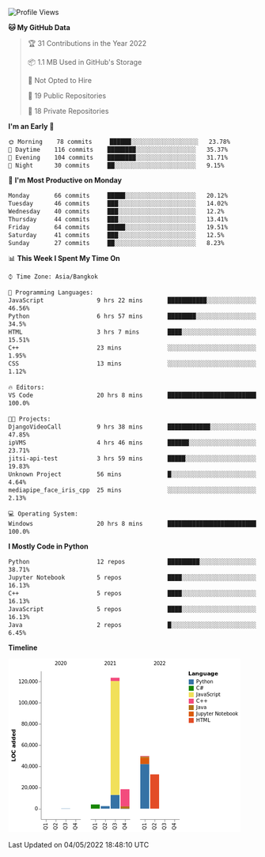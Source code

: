<!--START_SECTION:waka-->
![Profile Views](http://img.shields.io/badge/Profile%20Views-0-blue)

**🐱 My GitHub Data** 

> 🏆 31 Contributions in the Year 2022
 > 
> 📦 1.1 MB Used in GitHub's Storage 
 > 
> 🚫 Not Opted to Hire
 > 
> 📜 19 Public Repositories 
 > 
> 🔑 18 Private Repositories  
 > 
**I'm an Early 🐤** 

```text
🌞 Morning    78 commits     ██████░░░░░░░░░░░░░░░░░░░   23.78% 
🌆 Daytime    116 commits    ████████░░░░░░░░░░░░░░░░░   35.37% 
🌃 Evening    104 commits    ████████░░░░░░░░░░░░░░░░░   31.71% 
🌙 Night      30 commits     ██░░░░░░░░░░░░░░░░░░░░░░░   9.15%

```
📅 **I'm Most Productive on Monday** 

```text
Monday       66 commits     █████░░░░░░░░░░░░░░░░░░░░   20.12% 
Tuesday      46 commits     ███░░░░░░░░░░░░░░░░░░░░░░   14.02% 
Wednesday    40 commits     ███░░░░░░░░░░░░░░░░░░░░░░   12.2% 
Thursday     44 commits     ███░░░░░░░░░░░░░░░░░░░░░░   13.41% 
Friday       64 commits     █████░░░░░░░░░░░░░░░░░░░░   19.51% 
Saturday     41 commits     ███░░░░░░░░░░░░░░░░░░░░░░   12.5% 
Sunday       27 commits     ██░░░░░░░░░░░░░░░░░░░░░░░   8.23%

```


📊 **This Week I Spent My Time On** 

```text
⌚︎ Time Zone: Asia/Bangkok

💬 Programming Languages: 
JavaScript               9 hrs 22 mins       ███████████░░░░░░░░░░░░░░   46.56% 
Python                   6 hrs 57 mins       ████████░░░░░░░░░░░░░░░░░   34.5% 
HTML                     3 hrs 7 mins        ████░░░░░░░░░░░░░░░░░░░░░   15.51% 
C++                      23 mins             ░░░░░░░░░░░░░░░░░░░░░░░░░   1.95% 
CSS                      13 mins             ░░░░░░░░░░░░░░░░░░░░░░░░░   1.12%

🔥 Editors: 
VS Code                  20 hrs 8 mins       █████████████████████████   100.0%

🐱‍💻 Projects: 
DjangoVideoCall          9 hrs 38 mins       ████████████░░░░░░░░░░░░░   47.85% 
ipVMS                    4 hrs 46 mins       ██████░░░░░░░░░░░░░░░░░░░   23.71% 
jitsi-api-test           3 hrs 59 mins       █████░░░░░░░░░░░░░░░░░░░░   19.83% 
Unknown Project          56 mins             █░░░░░░░░░░░░░░░░░░░░░░░░   4.64% 
mediapipe_face_iris_cpp  25 mins             ░░░░░░░░░░░░░░░░░░░░░░░░░   2.13%

💻 Operating System: 
Windows                  20 hrs 8 mins       █████████████████████████   100.0%

```

**I Mostly Code in Python** 

```text
Python                   12 repos            █████████░░░░░░░░░░░░░░░░   38.71% 
Jupyter Notebook         5 repos             ████░░░░░░░░░░░░░░░░░░░░░   16.13% 
C++                      5 repos             ████░░░░░░░░░░░░░░░░░░░░░   16.13% 
JavaScript               5 repos             ████░░░░░░░░░░░░░░░░░░░░░   16.13% 
Java                     2 repos             █░░░░░░░░░░░░░░░░░░░░░░░░   6.45%

```


**Timeline**

![Chart not found](https://raw.githubusercontent.com/pntt3011/pntt3011/main/charts/bar_graph.png) 


 Last Updated on 04/05/2022 18:48:10 UTC
<!--END_SECTION:waka-->
